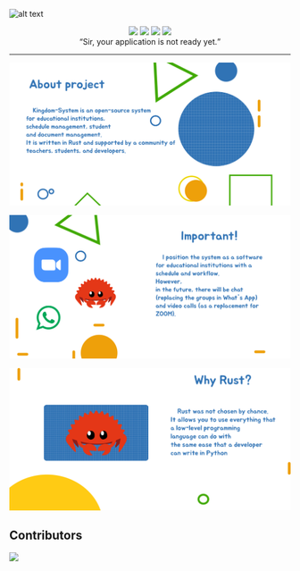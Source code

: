 ![alt text](https://raw.githubusercontent.com/blcklptn/Kingdom-System/main/docs/screenshots/preview.png)

<div align="center">
  <img src="https://img.shields.io/github/repo-size/blcklptn/Kingdom-System?style=plastic"/>
  <img src="https://img.shields.io/github/license/blcklptn/Kingdom-System?style=plastic"/>
  <img src="https://img.shields.io/github/v/release/blcklptn/Kingdom-System?style=plastic"/>
  <img src="https://tokei.rs/b1/github/0xBLCKLPTN/Kingdom-System"/>
</div>

<div align="center">
  <q>Sir, your application is not ready yet.</q>
</div>

---

![alt text](https://github.com/0xBLCKLPTN/Kingdom-System/blob/main/docs/screenshots/AboutProject.svg)


![alt text](https://github.com/0xBLCKLPTN/Kingdom-System/blob/main/docs/screenshots/Important.svg)


![alt text](https://github.com/0xBLCKLPTN/Kingdom-System/blob/main/docs/screenshots/WhyRust.svg)

## Contributors
<a href="https://github.com/blcklptn/Kingdom-System/graphs/contributors">
  <img src="https://contrib.rocks/image?repo=blcklptn/Kingdom-System" />
</a>
